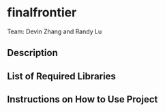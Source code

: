 # finalfrontier

Team: Devin Zhang and Randy Lu

## Description


## List of Required Libraries


## Instructions on How to Use Project
